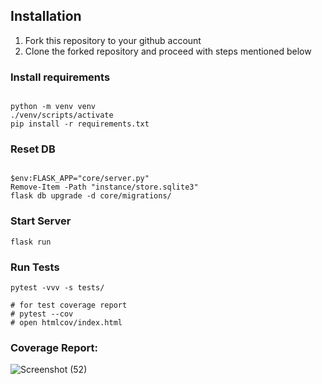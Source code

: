

## Installation

1. Fork this repository to your github account
2. Clone the forked repository and proceed with steps mentioned below

### Install requirements

```

python -m venv venv
./venv/scripts/activate
pip install -r requirements.txt
```
### Reset DB

```

$env:FLASK_APP="core/server.py"
Remove-Item -Path "instance/store.sqlite3"
flask db upgrade -d core/migrations/
```
### Start Server

```
flask run
```
### Run Tests

```
pytest -vvv -s tests/

# for test coverage report
# pytest --cov
# open htmlcov/index.html
```

### Coverage Report:


![Screenshot (52)](https://github.com/user-attachments/assets/600ad519-f8b6-447b-b981-50c078653cd8)
